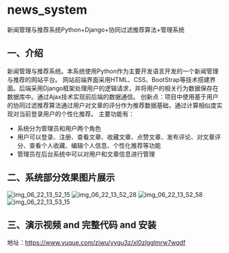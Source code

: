 # news_system
新闻管理与推荐系统Python+Django+协同过滤推荐算法+管理系统
## 一、介绍
新闻管理与推荐系统。本系统使用Python作为主要开发语言开发的一个新闻管理与推荐的网站平台。
网站前端界面采用HTML、CSS、BootStrap等技术搭建界面。后端采用Django框架处理用户的逻辑请求，并将用户的相关行为数据保存在数据库中。通过Ajax技术实现前后端的数据通信。
创新点：项目中使用基于用户的协同过滤推荐算法通过用户对文章的评分作为推荐数据基础，通过计算相似度实现对当前登录用户的个性化推荐。
主要功能有：

- 系统分为管理员和用户两个角色
- 用户可以登录、注册、查看文章、收藏文章、点赞文章、发布评论、对文章评分、查看个人收藏、编辑个人信息、个性化推荐等功能
- 管理员在后台系统中可以对用户和文章信息进行管理

## 二、系统部分效果图片展示
![img_06_22_13_52_15](https://github.com/ziwupython/news_system/assets/133186350/618166cf-d8ce-4004-8eb6-c3a925c151fd)
![img_06_22_13_52_28](https://github.com/ziwupython/news_system/assets/133186350/ddf0156f-2c24-40f5-a03d-2417a5d6e6ff)
![img_06_22_13_52_58](https://github.com/ziwupython/news_system/assets/133186350/f1de6813-ef4e-40ab-bc9f-72ba0ce06a5d)
![img_06_22_13_53_15](https://github.com/ziwupython/news_system/assets/133186350/36fa41d6-9a25-4f5c-a3fb-2c13412dc061)

## 三、演示视频 and 完整代码 and 安装
地址：https://www.yuque.com/ziwu/yygu3z/xl0zlgglmrw7wqdf

